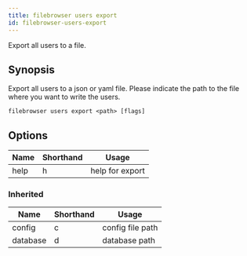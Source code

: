 ```yaml
---
title: filebrowser users export
id: filebrowser-users-export
---
```


Export all users to a file.

## Synopsis

Export all users to a json or yaml file. Please indicate the
path to the file where you want to write the users.

```
filebrowser users export <path> [flags]
```

## Options

| Name | Shorthand | Usage |
|------|-----------|-------|
|help|h|help for export|

### Inherited

| Name | Shorthand | Usage |
|------|-----------|-------|
|config|c|config file path|
|database|d|database path|

